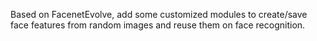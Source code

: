 Based on FacenetEvolve, add some customized modules to create/save face features from random images and reuse them on face recognition.